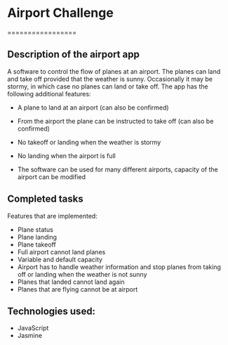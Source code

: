 # Airport Challenge
=================

Description of the airport app
-------

A software to control the flow of planes at an airport. The planes can land and take off provided that the weather is sunny. Occasionally it may be stormy, in which case no planes can land or take off. The app has the following additional features:


* A plane to land at an airport (can also be confirmed)

* From the airport the plane can be instructed to take off (can also be confirmed)

* No takeoff or landing when the weather is stormy

* No landing when the airport is full

* The software can be used for many different airports, capacity of the airport can be modified


Completed tasks
---------------

Features that are implemented:

 * Plane status
 * Plane landing
 * Plane takeoff
 * Full airport cannot land planes
 * Variable and default capacity
 * Airport has to handle weather information and stop planes from taking off or landing when the weather is not sunny
 * Planes that landed cannot land again
 * Planes that are flying cannot be at airport

Technologies used:
-----------------

- JavaScript
- Jasmine
